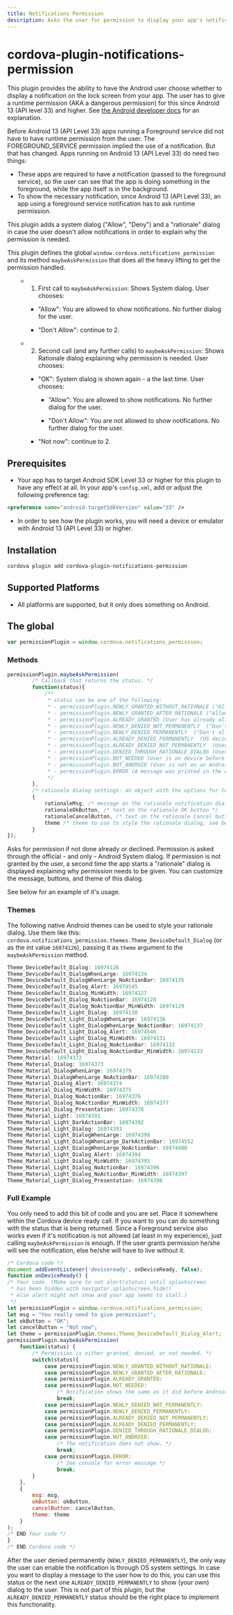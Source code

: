 ```yaml
---
title: Notifications Permission
description: Asks the user for permission to display your app's notifications on the lock screen.
---
```

<!--
# license: Licensed to the Apache Software Foundation (ASF) under one
#         or more contributor license agreements.  See the NOTICE file
#         distributed with this work for additional information
#         regarding copyright ownership.  The ASF licenses this file
#         to you under the Apache License, Version 2.0 (the
#         "License"); you may not use this file except in compliance
#         with the License.  You may obtain a copy of the License at
#
#           http://www.apache.org/licenses/LICENSE-2.0
#
#         Unless required by applicable law or agreed to in writing,
#         software distributed under the License is distributed on an
#         "AS IS" BASIS, WITHOUT WARRANTIES OR CONDITIONS OF ANY
#         KIND, either express or implied.  See the License for the
#         specific language governing permissions and limitations
#         under the License.
-->

# cordova-plugin-notifications-permission



This plugin provides the ability to have the Android user choose whether to display a notification on the lock screen from your app.  The user has to give a runtime permission (AKA a dangerous permission) for this since Android 13 (API level 33) and higher. See [the Android developer docs](https://developer.android.com/develop/ui/views/notifications/notification-permission) for an explanation.

Before Android 13 (API Level 33) apps running a Foreground service did not have to have runtime permission from the user. The FOREGROUND_SERVICE permission implied the use of a notification. But that has changed. Apps running on Android 13 (API Level 33) do need two things:
- These apps are required to have a notification (passed to the foreground service), so the user can see that the app is doing something in the foreground, while the app itself is in the background.
- To show the necessary notification, since Android 13 (API Level 33), an app using a foreground service notification has to ask runtime permission.

This plugin adds a system dialog ("Allow", "Deny") and a "rationale" dialog in case the user doesn't allow notifications in order to explain why the permission is needed.

This plugin defines the global `window.cordova.notifications_permission` and its method `maybeAskPermission` that does all the heavy lifting to get the permission handled.

<ul>

- 1. First call to `maybeAskPermission`: Shows System dialog. User chooses:

<ul>
		
- "Allow": You are allowed to show notifications. No further dialog for the user.
	
- "Don't Allow": continue to 2.

</ul>
	
- 2. Second call (and any further calls) to `maybeAskPermission`: Shows Rationale dialog explaining why permission is needed. User chooses:

<ul>

- "OK": System dialog is shown again - a the last time. User chooses:

<ul>

- "Allow": You are allowed to show notifications. No further dialog for the user.

- "Don't Allow": You are not allowed to show notifications. No further dialog for the user.

</ul>

- "Not now": continue to 2.

</ul>
	
</ul>

## Prerequisites

- Your app has to target Android SDK Level 33 or higher for this plugin to have any effect at all. In your app's `config.xml`, add or adjust the following preference tag:

```xml
<preference name="android-targetSdkVersion" value="33" />
```
- In order to see how the plugin works, you will need a device or emulator with Android 13 (API Level 33) or higher.

## Installation

```bash
cordova plugin add cordova-plugin-notifications-permission
```

## Supported Platforms

- All platforms are supported, but it only does something on Android.

## The global

```js
var permissionPlugin = window.cordova.notifications_permission;
```

### Methods


```javascript
permissionPlugin.maybeAskPermission(
		/* Callback that returns the status. */
		function(status){
			/**
			 * status can be one of the following:
			 * - permissionPlugin.NEWLY_GRANTED_WITHOUT_RATIONALE ("Allow" has been clicked on the System Dialog)
			 * - permissionPlugin.NEWLY_GRANTED_AFTER_RATIONALE ("Allow" has been clicked on the System Dialog after have confirmed the rationale dialog.)
			 * - permissionPlugin.ALREADY_GRANTED (User has already allowed the notification at some point earlier.)
			 * - permissionPlugin.NEWLY_DENIED_NOT_PERMANENTLY  ("Don't allow" clicked or swiped away for the first time. OS will try again in the future.)
			 * - permissionPlugin.NEWLY_DENIED_PERMANENTLY  ("Don't allow" clicked. OS will never ask again.)
			 * - permissionPlugin.ALREADY_DENIED_PERMANENTLY  (OS decided to stop asking at some point earlier.)
			 * - permissionPlugin.ALREADY_DENIED_NOT_PERMANENTLY  (User denied again. But the OS will try again in the future.)
			 * - permissionPlugin.DENIED_THROUGH_RATIONALE_DIALOG (User clicked on the rationale dialog's Cancel button.)
			 * - permissionPlugin.NOT_NEEDED (User is on device before Android 13 (API Level 33).)
			 * - permissionPlugin.NOT_ANDROID (User is not on an Android device.)
			 * - permissionPlugin.ERROR (A message was printed in the console indicating the cause of the error.)
			 */
		}, 
		/* rationale dialog settings: an object with the options for texts and theme. */
		{
			rationaleMsg, /* message on the rationale notification dialog */
			rationaleOkButton, /* text on the rationale OK button */
			rationaleCancelButton, /* text on the rationale Cancel button */
			theme /* theme to use to style the rationale dialog, see below */
		}
});
```

Asks for permission if not done already or declined. Permission is asked through the official - and only - Android System dialog. If permission is not granted by the user, a second time the app starts a "rationale" dialog is displayed explaining why permission needs to be given. You can customize the message, buttons, and theme of this dialog.

See below for an example of it's usage.

### Themes

The following native Android themes can be used to style your rationale dialog. Use them like this: `cordova.notifications_permission.themes.Theme_DeviceDefault_Dialog` (or as the int value `16974126`), passing it as `theme` argument to the `maybeAskPermission` method.


```javascript
Theme_DeviceDefault_Dialog: 16974126
Theme_DeviceDefault_DialogWhenLarge: 16974134
Theme_DeviceDefault_DialogWhenLarge_NoActionBar: 16974135
Theme_DeviceDefault_Dialog_Alert: 16974545
Theme_DeviceDefault_Dialog_MinWidth: 16974127
Theme_DeviceDefault_Dialog_NoActionBar: 16974128
Theme_DeviceDefault_Dialog_NoActionBar_MinWidth: 16974129
Theme_DeviceDefault_Light_Dialog: 16974130
Theme_DeviceDefault_Light_DialogWhenLarge: 16974136
Theme_DeviceDefault_Light_DialogWhenLarge_NoActionBar: 16974137
Theme_DeviceDefault_Light_Dialog_Alert: 16974546
Theme_DeviceDefault_Light_Dialog_MinWidth: 16974131
Theme_DeviceDefault_Light_Dialog_NoActionBar: 16974132
Theme_DeviceDefault_Light_Dialog_NoActionBar_MinWidth: 16974133
Theme_Material: 16974372
Theme_Material_Dialog: 16974373
Theme_Material_DialogWhenLarge: 16974379
Theme_Material_DialogWhenLarge_NoActionBar: 16974380
Theme_Material_Dialog_Alert: 16974374
Theme_Material_Dialog_MinWidth: 16974375
Theme_Material_Dialog_NoActionBar: 16974376
Theme_Material_Dialog_NoActionBar_MinWidth: 16974377
Theme_Material_Dialog_Presentation: 16974378
Theme_Material_Light: 16974391
Theme_Material_Light_DarkActionBar: 16974392
Theme_Material_Light_Dialog: 16974393
Theme_Material_Light_DialogWhenLarge: 16974399
Theme_Material_Light_DialogWhenLarge_DarkActionBar: 16974552
Theme_Material_Light_DialogWhenLarge_NoActionBar: 16974400
Theme_Material_Light_Dialog_Alert: 16974394
Theme_Material_Light_Dialog_MinWidth: 16974395
Theme_Material_Light_Dialog_NoActionBar: 16974396
Theme_Material_Light_Dialog_NoActionBar_MinWidth: 16974397
Theme_Material_Light_Dialog_Presentation: 16974398
```

### Full Example

You only need to add this bit of code and you are set. Place it somewhere within the Cordova device ready call. If you want to you can do something with the status that is being returned. Since a Foreground service also works even if it's notification is not allowed (at least in my experience), just calling `maybeAskPermission` is enough. If the user grants permission he/she will see the notification, else he/she will have to live without it. 

```javascript
/* Cordova code */
document.addEventListener('deviceready', onDeviceReady, false);
function onDeviceReady() {
/* Your code. (Make sure to not alert(status) until splashscreen
 * has been hidden with navigator.splashscreen.hide() 
 * else alert might not show and your app seems to stall.)
 */
let permissionPlugin = window.cordova.notifications_permission;
let msg = "You really need to give permission!";
let okButton = "OK";
let cancelButton = "Not now";
let theme = permissionPlugin.themes.Theme_DeviceDefault_Dialog_Alert;
permissionPlugin.maybeAskPermission(
	function(status) {
		/* Permission is either granted, denied, or not needed. */
		switch(status){
			case permissionPlugin.NEWLY_GRANTED_WITHOUT_RATIONALE:
			case permissionPlugin.NEWLY_GRANTED_AFTER_RATIONALE:
			case permissionPlugin.ALREADY_GRANTED:
			case permissionPlugin.NOT_NEEDED:
				/* Notification shows the same as it did before Android 13 (API Level 33). */
				break;
			case permissionPlugin.NEWLY_DENIED_NOT_PERMANENTLY:
			case permissionPlugin.NEWLY_DENIED_PERMANENTLY:
			case permissionPlugin.ALREADY_DENIED_NOT_PERMANENTLY:
			case permissionPlugin.ALREADY_DENIED_PERMANENTLY:
			case permissionPlugin.DENIED_THROUGH_RATIONALE_DIALOG:
			case permissionPlugin.NOT_ANDROID:
				/* The notification does not show. */
				break;	
			case permissionPlugin.ERROR:
				/* See console for error message */
				break;
		}
	},
	{
		msg: msg,
		okButton: okButton,
		cancelButton: cancelButton,
		theme: theme
	}
);
/* END Your code */
}
/* END Cordova code */
```

After the user denied permanently (`NEWLY_DENIED_PERMANENTLY`), the only way the user can enable the notification is through OS system settings. In case you want to display a message to the user how to do this, you can use this status or the next one `ALREADY_DENIED_PERMANENTLY` to show (your own) dialog to the user. This is not part of this plugin, but the `ALREADY_DENIED_PERMANENTLY` status should be the right place to implement this functionality.

